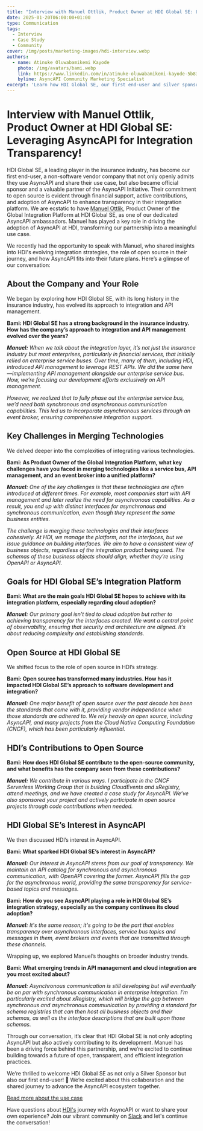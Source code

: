 ```yaml
---
title: "Interview with Manuel Ottlik, Product Owner at HDI Global SE: Leveraging AsyncAPI for Integration Transparency!"
date: 2025-01-20T06:00:00+01:00
type: Communication
tags:
  - Interview
  - Case Study
  - Community
cover: /img/posts/marketing-images/hdi-interview.webp
authors:
  - name: Atinuke Oluwabamikemi Kayode
    photo: /img/avatars/bami.webp
    link: https://www.linkedin.com/in/atinuke-oluwabamikemi-kayode-5b838b1b7/
    byline: AsyncAPI Community Marketing Specialist
excerpt: 'Learn how HDI Global SE, our first end-user and silver sponsor, leverages AsyncAPI for integration transparency. Manuel Ottlik shares insights on merging enterprise service buses with modern API management and event-driven architectures.'
---
```



# Interview with Manuel Ottlik, Product Owner at HDI Global SE: Leveraging AsyncAPI for Integration Transparency!

HDI Global SE, a leading player in the insurance industry, has become our first end-user, a non-software vendor company that not only openly admits they use AsyncAPI and share their use case, but also became official sponsor and a valuable partner of the AsyncAPI Initiative.
Their commitment to open source is evident through financial support, active contributions, and adoption of AsyncAPI to enhance transparency in their integration platform. We are ecstatic to have [Manuel Ottlik](https://www.linkedin.com/in/manuelottlik/), Product Owner of the Global Integration Platform at HDI Global SE, as one of our dedicated AsyncAPI ambassadors. Manuel has played a key role in driving the adoption of AsyncAPI at HDI, transforming our partnership into a meaningful use case.

We recently had the opportunity to speak with Manuel, who shared insights into HDI's evolving integration strategies, the role of open source in their journey, and how AsyncAPI fits into their future plans. Here’s a glimpse of our conversation:


## About the Company and Your Role
We began by exploring how HDI Global SE, with its long history in the insurance industry, has evolved its approach to integration and API management.

**Bami: HDI Global SE has a strong background in the insurance industry. How has the company’s approach to integration and API management evolved over the years?**

***Manuel:** When we talk about the integration layer, it’s not just the insurance industry but most enterprises, particularly in financial services, that initially relied on enterprise service buses. Over time, many of them, including HDI, introduced API management to leverage REST APIs. We did the same here—implementing API management alongside our enterprise service bus. Now, we’re focusing our development efforts exclusively on API management.*

*However, we realized that to fully phase out the enterprise service bus, we’d need both synchronous and asynchronous communication capabilities. This led us to incorporate asynchronous services through an event broker, ensuring comprehensive integration support.*


## Key Challenges in Merging Technologies

We delved deeper into the complexities of integrating various technologies.

**Bami: As Product Owner of the Global Integration Platform, what key challenges have you faced in merging technologies like a service bus, API management, and an event broker into a unified platform?**

***Manuel:** One of the key challenges is that these technologies are often introduced at different times. For example, most companies start with API management and later realize the need for asynchronous capabilities. As a result, you end up with distinct interfaces for asynchronous and synchronous communication, even though they represent the same business entities.*

*The challenge is merging these technologies and their interfaces cohesively. At HDI, we manage the platform, not the interfaces, but we issue guidance on building interfaces. We aim to have a consistent view of business objects, regardless of the integration product being used. The schemas of these business objects should align, whether they’re using OpenAPI or AsyncAPI.*

## Goals for HDI Global SE’s Integration Platform

**Bami: What are the main goals HDI Global SE hopes to achieve with its integration platform, especially regarding cloud adoption?**


***Manuel:** Our primary goal isn’t tied to cloud adoption but rather to achieving transparency for the interfaces created. We want a central point of observability, ensuring that security and architecture are aligned. It’s about reducing complexity and establishing standards.*

## Open Source at HDI Global SE

We shifted focus to the role of open source in HDI’s strategy.

**Bami: Open source has transformed many industries. How has it impacted HDI Global SE’s approach to software development and integration?**

***Manuel:** One major benefit of open source over the past decade has been the standards that come with it, providing vendor independence when those standards are adhered to. We rely heavily on open source, including AsyncAPI, and many projects from the Cloud Native Computing Foundation (CNCF), which has been particularly influential.*

## HDI’s Contributions to Open Source

**Bami: How does HDI Global SE contribute to the open-source community, and what benefits has the company seen from these contributions?**

***Manuel:** We contribute in various ways. I participate in the CNCF Serverless Working Group that is building CloudEvents and xRegistry, attend meetings, and we have created a case study for AsyncAPI. We’ve also sponsored your project and actively participate in open source projects through code contributions when needed.*


## HDI Global SE’s Interest in AsyncAPI

We then discussed HDI’s interest in AsyncAPI.

**Bami: What sparked HDI Global SE’s interest in AsyncAPI?**

***Manuel:** Our interest in AsyncAPI stems from our goal of transparency. We maintain an API catalog for synchronous and asynchronous communication, with OpenAPI covering the former. AsyncAPI fills the gap for the asynchronous world, providing the same transparency for service-based topics and messages.*

**Bami: How do you see AsyncAPI playing a role in HDI Global SE’s integration strategy, especially as the company continues its cloud adoption?**


***Manuel:** It's the same reason; it's going to be the part that enables transparency over asynchronous interfaces, service bus topics and messages in them, event brokers and events that are transmitted through these channels.*

Wrapping up, we explored Manuel’s thoughts on broader industry trends.

**Bami: What emerging trends in API management and cloud integration are you most excited about?**

***Manuel:** Asynchronous communication is still developing but will eventually be on par with synchronous communication in enterprise integration. I’m particularly excited about xRegistry, which will bridge the gap between synchronous and asynchronous communication by providing a standard for schema registries that can then host all business objects and their schemas, as well as the interface descriptions that are built upon those schemas.*


Through our conversation, it’s clear that HDI Global SE is not only adopting AsyncAPI but also actively contributing to its development. Manuel has been a driving force behind this partnership, and we’re excited to continue building towards a future of open, transparent, and efficient integration practices.


We’re thrilled to welcome HDI Global SE as not only a Silver Sponsor but also our first end-user! :tada: We’re excited about this collaboration and the shared journey to advance the AsyncAPI ecosystem together.

[Read more about the use case]( https://www.asyncapi.com/casestudies/hdiglobal)

Have questions about [HDI's](https://www.hdi.global/de-de/) journey with AsyncAPI or want to share your own experience? Join our vibrant community on [Slack](https://www.asyncapi.com/slack-invite) and let's continue the conversation!

